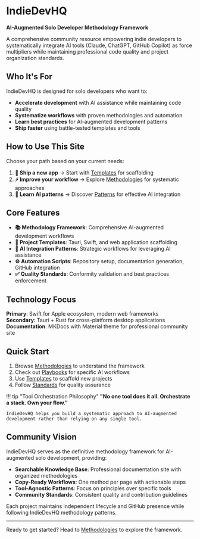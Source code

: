 # IndieDevHQ

**AI-Augmented Solo Developer Methodology Framework**

A comprehensive community resource empowering indie developers to systematically integrate AI tools (Claude, ChatGPT, GitHub Copilot) as force multipliers while maintaining professional code quality and project organization standards.

## Who It's For

IndieDevHQ is designed for solo developers who want to:

- **Accelerate development** with AI assistance while maintaining code quality
- **Systematize workflows** with proven methodologies and automation
- **Learn best practices** for AI-augmented development patterns
- **Ship faster** using battle-tested templates and tools

## How to Use This Site

Choose your path based on your current needs:

1. **📱 Ship a new app** → Start with [Templates](template_docs/project/tauri-rust.md) for scaffolding
2. **⚡ Improve your workflow** → Explore [Methodologies](methodologies/index.md) for systematic approaches  
3. **🤖 Learn AI patterns** → Discover [Patterns](patterns/ai-integration-patterns.md) for effective AI integration

## Core Features

- **📚 Methodology Framework**: Comprehensive AI-augmented development workflows
- **🎯 Project Templates**: Tauri, Swift, and web application scaffolding
- **🤖 AI Integration Patterns**: Strategic workflows for leveraging AI assistance
- **⚙️ Automation Scripts**: Repository setup, documentation generation, GitHub integration
- **✅ Quality Standards**: Conformity validation and best practices enforcement

## Technology Focus

**Primary**: Swift for Apple ecosystem, modern web frameworks  
**Secondary**: Tauri + Rust for cross-platform desktop applications  
**Documentation**: MKDocs with Material theme for professional community site

## Quick Start

1. Browse [Methodologies](methodologies/index.md) to understand the framework
2. Check out [Playbooks](playbooks/index.md) for specific AI workflows
3. Use [Templates](template_docs/index.md) to scaffold new projects
4. Follow [Standards](standards/index.md) for quality assurance

!!! tip "Tool Orchestration Philosophy"
    **"No one tool does it all. Orchestrate a stack. Own your flow."**
    
    IndieDevHQ helps you build a systematic approach to AI-augmented development rather than relying on any single tool.

## Community Vision

IndieDevHQ serves as the definitive methodology framework for AI-augmented solo development, providing:

- **Searchable Knowledge Base**: Professional documentation site with organized methodologies
- **Copy-Ready Workflows**: One method per page with actionable steps
- **Tool-Agnostic Patterns**: Focus on principles over specific tools
- **Community Standards**: Consistent quality and contribution guidelines

Each project maintains independent lifecycle and GitHub presence while following IndieDevHQ methodology patterns.

---

Ready to get started? Head to [Methodologies](methodologies/index.md) to explore the framework.